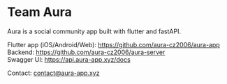 # Team Aura

Aura is a social community app built with flutter and fastAPI.

Flutter app (iOS/Android/Web): https://github.com/aura-cz2006/aura-app  
Backend: https://github.com/aura-cz2006/aura-server  
Swagger UI: https://api.aura-app.xyz/docs

Contact: contact@aura-app.xyz
